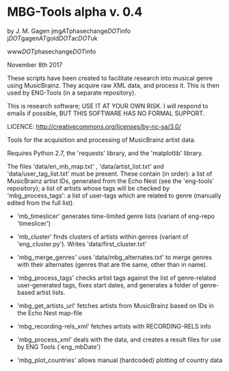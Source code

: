 # MBG-Tools alpha v. 0.4

by J. M. Gagen
jmg*AT*phasechange*DOT*info
j*DOT*gagen*AT*gold*DOT*ac*DOT*uk

www*DOT*phasechange*DOT*info

November 8th 2017

These scripts have been created to facilitate research into musical genre using MusicBrainz. 
They acquire raw XML data, and process it.
This is then used by ENG-Tools (in a separate repository).   

This is research software; USE IT AT YOUR OWN RISK. 
I will respond to emails if possible, BUT THIS SOFTWARE HAS NO FORMAL SUPPORT.

LICENCE: 
http://creativecommons.org/licenses/by-nc-sa/3.0/

Tools for the acquisition and processing of MusicBrainz artist data. 

Requires Python 2.7, the 'requests' library, and the 'matplotlib' library. 

The files 'data/en_mb_map.txt' , 'data/artist_list.txt' and 'data/user_tag_list.txt' must be present. 
These contain (in order): a list of MusicBrainz artist IDs, generated from the Echo Nest (see the 'eng-tools' repository); 
a list of artists whose tags will be checked by 'mbg_process_tags': a list of user-tags which are related to genre (manually edited from the full list). 

- 'mb_timeslicer' generates time-limited genre lists (variant of eng-repo 'timeslicer')

- 'mb_cluster' finds clusters of artists within genres (variant of 'eng_cluster.py'). Writes 'data/first_cluster.txt'

- 'mbg_merge_genres' uses 'data/mbg_alternates.txt' to merge genres with their alternates (genres that are the same, other than in name). 

- 'mbg_process_tags' checks artist tags against the list of genre-related user-generated tags, fixes start dates, and generates a folder of genre-based artist lists.  

- 'mbg_get_artists_url' fetches artists from MusicBrainz based on IDs in the Echo Nest map-file

- 'mbg_recording-rels_xml' fetches artists with RECORDING-RELS info

- 'mbg_process_xml' deals with the data, and creates a result files for use by ENG Tools (`eng_mbDate')

- 'mbg_plot_countries' allows manual (hardcoded) plotting of country data